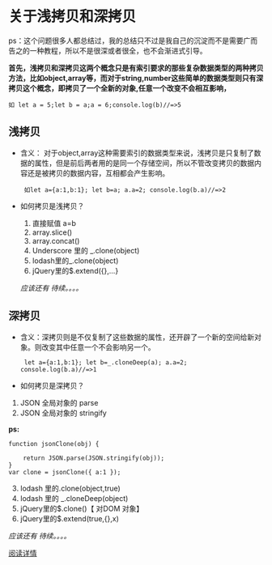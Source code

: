 # 关于浅拷贝和深拷贝
ps：这个问题很多人都总结过，我的总结只不过是我自己的沉淀而不是需要广而告之的一种教程，所以不是很深或者很全，也不会渐进式引导。

**首先，浅拷贝和深拷贝这两个概念只是有索引要求的那些复杂数据类型的两种拷贝方法，比如object,array等，而对于string,number这些简单的数据类型则只有深拷贝这个概念，即拷贝了一个全新的对象,任意一个改变不会相互影响，**

    如 let a = 5;let b = a;a = 6;console.log(b)//=>5

## 浅拷贝
 - 含义： 对于object,array这种需要索引的数据类型来说，浅拷贝是只复制了数据的属性，但是前后两者用的是同一个存储空间，所以不管改变拷贝的数据内容还是被拷贝的数据内容，互相都会产生影响。
    
        如let a={a:1,b:1}; let b=a; a.a=2; console.log(b.a)//=>2
 - 如何拷贝是浅拷贝？

    1. 直接赋值 a=b
    2. array.slice() 
    3. array.concat()
    4. Underscore 里的 _.clone(object)
    5. lodash里的_.clone(object)
    6. jQuery里的$.extend({},...}

    *应该还有 待续。。。。*
  
## 深拷贝
 - 含义：深拷贝则是不仅复制了这些数据的属性，还开辟了一个新的空间给新对象。则改变其中任意一个不会影响另一个。
    
        let a={a:1,b:1}; let b=_.cloneDeep(a); a.a=2; console.log(b.a)//=>1
- 如何拷贝是深拷贝？

 1. JSON 全局对象的 parse
 2. JSON 全局对象的 stringify

 **ps:**

    function jsonClone(obj) {

        return JSON.parse(JSON.stringify(obj));
    }
    var clone = jsonClone({ a:1 });

 3. lodash 里的.clone(object,true) 
 4. lodash 里的 _.cloneDeep(object)
 5. jQuery里的$.clone()【 对DOM 对象】
 6. jQuery里的$.extend(true,{},x)

  *应该还有 待续。。。。*

 [阅读详情](http://jerryzou.com/posts/dive-into-deep-clone-in-javascript/)